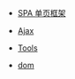 - [SPA 单页框架](tool/spa/README.md)

- [Ajax](tool/ajax/README.md)

- [Tools](tool/tool/README.md)

- [dom](tool/dom/README.md)
